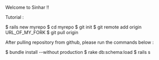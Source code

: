 Welcome to Sinhar !!

Tutorial :

$ rails new myrepo
$ cd myrepo
$ git init
$ git remote add origin URL_OF_MY_FORK
$ git pull origin

After pulling repository from github, please run the commands below :

$ bundle install --without production
$ rake db:schema:load
$ rails s
